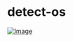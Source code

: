 # detect-os
<a href="https://rojansapkota.com.np/">
         <img alt="Image" src="https://image.thum.io/get/width/1200/https://rojangamingyt.github.io/detect-os">
      </a>

